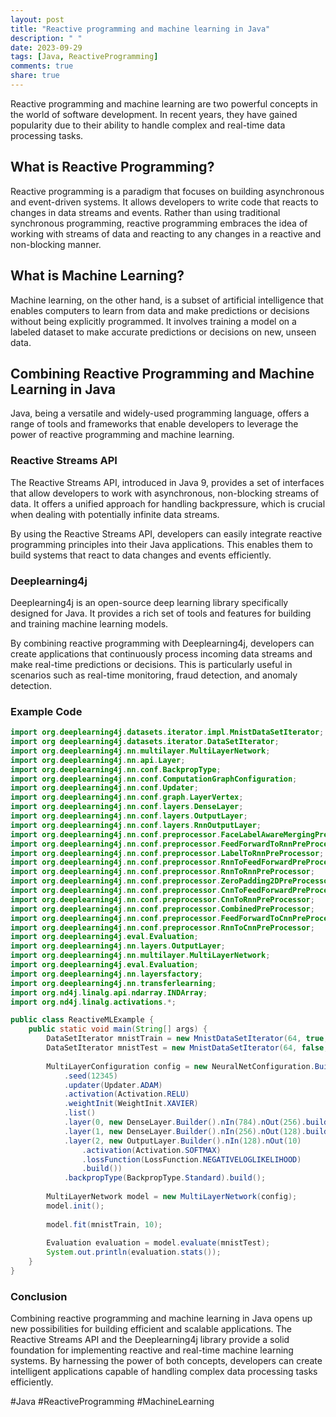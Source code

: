 ```yaml
---
layout: post
title: "Reactive programming and machine learning in Java"
description: " "
date: 2023-09-29
tags: [Java, ReactiveProgramming]
comments: true
share: true
---
```


Reactive programming and machine learning are two powerful concepts in the world of software development. In recent years, they have gained popularity due to their ability to handle complex and real-time data processing tasks. 

## What is Reactive Programming?

Reactive programming is a paradigm that focuses on building asynchronous and event-driven systems. It allows developers to write code that reacts to changes in data streams and events. Rather than using traditional synchronous programming, reactive programming embraces the idea of working with streams of data and reacting to any changes in a reactive and non-blocking manner.

## What is Machine Learning?

Machine learning, on the other hand, is a subset of artificial intelligence that enables computers to learn from data and make predictions or decisions without being explicitly programmed. It involves training a model on a labeled dataset to make accurate predictions or decisions on new, unseen data.

## Combining Reactive Programming and Machine Learning in Java

Java, being a versatile and widely-used programming language, offers a range of tools and frameworks that enable developers to leverage the power of reactive programming and machine learning.

### Reactive Streams API

The Reactive Streams API, introduced in Java 9, provides a set of interfaces that allow developers to work with asynchronous, non-blocking streams of data. It offers a unified approach for handling backpressure, which is crucial when dealing with potentially infinite data streams.

By using the Reactive Streams API, developers can easily integrate reactive programming principles into their Java applications. This enables them to build systems that react to data changes and events efficiently.

### Deeplearning4j

Deeplearning4j is an open-source deep learning library specifically designed for Java. It provides a rich set of tools and features for building and training machine learning models.

By combining reactive programming with Deeplearning4j, developers can create applications that continuously process incoming data streams and make real-time predictions or decisions. This is particularly useful in scenarios such as real-time monitoring, fraud detection, and anomaly detection.

### Example Code

```java
import org.deeplearning4j.datasets.iterator.impl.MnistDataSetIterator;
import org deeplearning4j.datasets.iterator.DataSetIterator;
import org.deeplearning4j.nn.multilayer.MultiLayerNetwork;
import org.deeplearning4j.nn.api.Layer;
import org.deeplearning4j.nn.conf.BackpropType;
import org.deeplearning4j.nn.conf.ComputationGraphConfiguration;
import org.deeplearning4j.nn.conf.Updater;
import org.deeplearning4j.nn.conf.graph.LayerVertex;
import org.deeplearning4j.nn.conf.layers.DenseLayer;
import org.deeplearning4j.nn.conf.layers.OutputLayer;
import org.deeplearning4j.nn.conf.layers.RnnOutputLayer;
import org.deeplearning4j.nn.conf.preprocessor.FaceLabelAwareMergingPreprocessor;
import org.deeplearning4j.nn.conf.preprocessor.FeedForwardToRnnPreProcessor;
import org.deeplearning4j.nn.conf.preprocessor.LabelToRnnPreProcessor;
import org.deeplearning4j.nn.conf.preprocessor.RnnToFeedForwardPreProcessor;
import org.deeplearning4j.nn.conf.preprocessor.RnnToRnnPreProcessor;
import org.deeplearning4j.nn.conf.preprocessor.ZeroPadding2DPreProcessor;
import org.deeplearning4j.nn.conf.preprocessor.CnnToFeedForwardPreProcessor;
import org.deeplearning4j.nn.conf.preprocessor.CnnToRnnPreProcessor;
import org.deeplearning4j.nn.conf.preprocessor.CombinedPreProcessor;
import org.deeplearning4j.nn.conf.preprocessor.FeedForwardToCnnPreProcessor;
import org.deeplearning4j.nn.conf.preprocessor.RnnToCnnPreProcessor;
import org.deeplearning4j.eval.Evaluation;
import org.deeplearning4j.nn.layers.OutputLayer;
import org.deeplearning4j.nn.multilayer.MultiLayerNetwork;
import org.deeplearning4j.eval.Evaluation;
import org.deeplearning4j.nn.layersfactory;
import org.deeplearning4j.nn.transferlearning;
import org.nd4j.linalg.api.ndarray.INDArray;
import org.nd4j.linalg.activations.*;

public class ReactiveMLExample {
    public static void main(String[] args) {
        DataSetIterator mnistTrain = new MnistDataSetIterator(64, true, 12345);
        DataSetIterator mnistTest = new MnistDataSetIterator(64, false, 12345);
        
        MultiLayerConfiguration config = new NeuralNetConfiguration.Builder()
            .seed(12345)
            .updater(Updater.ADAM)
            .activation(Activation.RELU)
            .weightInit(WeightInit.XAVIER)
            .list()
            .layer(0, new DenseLayer.Builder().nIn(784).nOut(256).build())
            .layer(1, new DenseLayer.Builder().nIn(256).nOut(128).build())
            .layer(2, new OutputLayer.Builder().nIn(128).nOut(10)
                .activation(Activation.SOFTMAX)
                .lossFunction(LossFunction.NEGATIVELOGLIKELIHOOD)
                .build())
            .backpropType(BackpropType.Standard).build();
        
        MultiLayerNetwork model = new MultiLayerNetwork(config);
        model.init();
        
        model.fit(mnistTrain, 10);
        
        Evaluation evaluation = model.evaluate(mnistTest);
        System.out.println(evaluation.stats());
    }
}
```

### Conclusion

Combining reactive programming and machine learning in Java opens up new possibilities for building efficient and scalable applications. The Reactive Streams API and the Deeplearning4j library provide a solid foundation for implementing reactive and real-time machine learning systems. By harnessing the power of both concepts, developers can create intelligent applications capable of handling complex data processing tasks efficiently.

#Java #ReactiveProgramming #MachineLearning